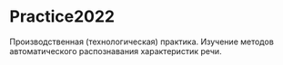 # Practice2022
Производственная (технологическая) практика. Изучение методов автоматического распознавания характеристик речи.
